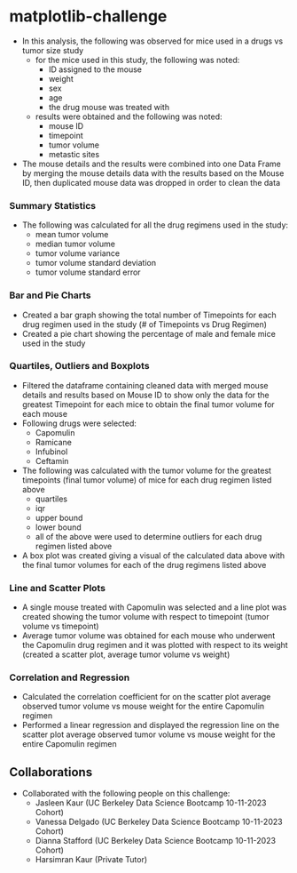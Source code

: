 # matplotlib-challenge

- In this analysis, the following was observed for mice used in a drugs vs tumor size study
    - for the mice used in this study, the following was noted:
        - ID assigned to the mouse 
        - weight 
        - sex 
        - age 
        - the drug mouse was treated with 
    - results were obtained and the following was noted:
        - mouse ID
        - timepoint
        - tumor volume
        - metastic sites
- The mouse details and the results were combined into one Data Frame by merging the mouse details data with the results based on the Mouse ID, then duplicated mouse data was dropped in order to clean the data

### Summary Statistics

- The following was calculated for all the drug regimens used in the study:
    - mean tumor volume
    - median tumor volume
    - tumor volume variance
    - tumor volume standard deviation
    - tumor volume standard error

### Bar and Pie Charts

- Created a bar graph showing the total number of Timepoints for each drug regimen used in the study (# of Timepoints vs Drug Regimen)
- Created a pie chart showing the percentage of male and female mice used in the study

### Quartiles, Outliers and Boxplots
- Filtered the dataframe containing cleaned data with merged mouse details and results based on Mouse ID to show only the data for the greatest Timepoint for each mice to obtain the final tumor volume for each mouse
- Following drugs were selected:
    - Capomulin
    - Ramicane
    - Infubinol
    - Ceftamin
- The following was calculated with the tumor volume for the greatest timepoints (final tumor volume) of mice for each drug regimen listed above
    - quartiles
    - iqr
    - upper bound
    - lower bound
    - all of the above were used to determine outliers for each drug regimen listed above
- A box plot was created giving a visual of the calculated data above with the final tumor volumes for each of the drug regimens listed above

### Line and Scatter Plots
- A single mouse treated with Capomulin was selected and a line plot was created showing the tumor volume with respect to timepoint (tumor volume vs timepoint)
- Average tumor volume was obtained for each mouse who underwent the Capomulin drug regimen and it was plotted with respect to its weight (created a scatter plot, average tumor volume vs weight)

### Correlation and Regression
- Calculated the correlation coefficient for on the scatter plot average observed tumor volume vs mouse weight for the entire Capomulin regimen
- Performed a linear regression and displayed the regression line on the scatter plot average observed tumor volume vs mouse weight for the entire Capomulin regimen

## Collaborations
- Collaborated with the following people on this challenge:
    - Jasleen Kaur (UC Berkeley Data Science Bootcamp 10-11-2023 Cohort)
    - Vanessa Delgado (UC Berkeley Data Science Bootcamp 10-11-2023 Cohort)
    - Dianna Stafford (UC Berkeley Data Science Bootcamp 10-11-2023 Cohort)
    - Harsimran Kaur (Private Tutor)